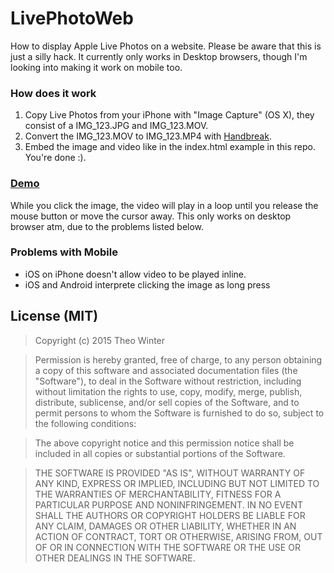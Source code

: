 # LivePhotoWeb

How to display Apple Live Photos on a website. Please be aware that this is just a silly hack. It currently only works in Desktop browsers, though I'm looking into making it work on mobile too. 

### How does it work
1. Copy Live Photos from your iPhone with "Image Capture" (OS X), they consist of a IMG\_123.JPG and IMG\_123.MOV.
2. Convert the IMG\_123.MOV to IMG\_123.MP4 with [Handbreak](https://handbrake.fr/).
3. Embed the image and video like in the index.html example in this repo. You're done :).

### [Demo](http://w1nter.com/apps/LiveViewer/)
While you click the image, the video will play in a loop until you release the mouse button or move the cursor away. This only works on desktop browser atm, due to the problems listed below.

### Problems with Mobile
+ iOS on iPhone doesn't allow video to be played inline.
+ iOS and Android interprete clicking the image as long press

## License (MIT)
> Copyright (c) 2015 Theo Winter

> Permission is hereby granted, free of charge, to any person obtaining a copy
of this software and associated documentation files (the "Software"), to deal
in the Software without restriction, including without limitation the rights
to use, copy, modify, merge, publish, distribute, sublicense, and/or sell
copies of the Software, and to permit persons to whom the Software is
furnished to do so, subject to the following conditions:

> The above copyright notice and this permission notice shall be included in
all copies or substantial portions of the Software.

> THE SOFTWARE IS PROVIDED "AS IS", WITHOUT WARRANTY OF ANY KIND, EXPRESS OR
IMPLIED, INCLUDING BUT NOT LIMITED TO THE WARRANTIES OF MERCHANTABILITY,
FITNESS FOR A PARTICULAR PURPOSE AND NONINFRINGEMENT. IN NO EVENT SHALL THE
AUTHORS OR COPYRIGHT HOLDERS BE LIABLE FOR ANY CLAIM, DAMAGES OR OTHER
LIABILITY, WHETHER IN AN ACTION OF CONTRACT, TORT OR OTHERWISE, ARISING FROM,
OUT OF OR IN CONNECTION WITH THE SOFTWARE OR THE USE OR OTHER DEALINGS IN
THE SOFTWARE.
